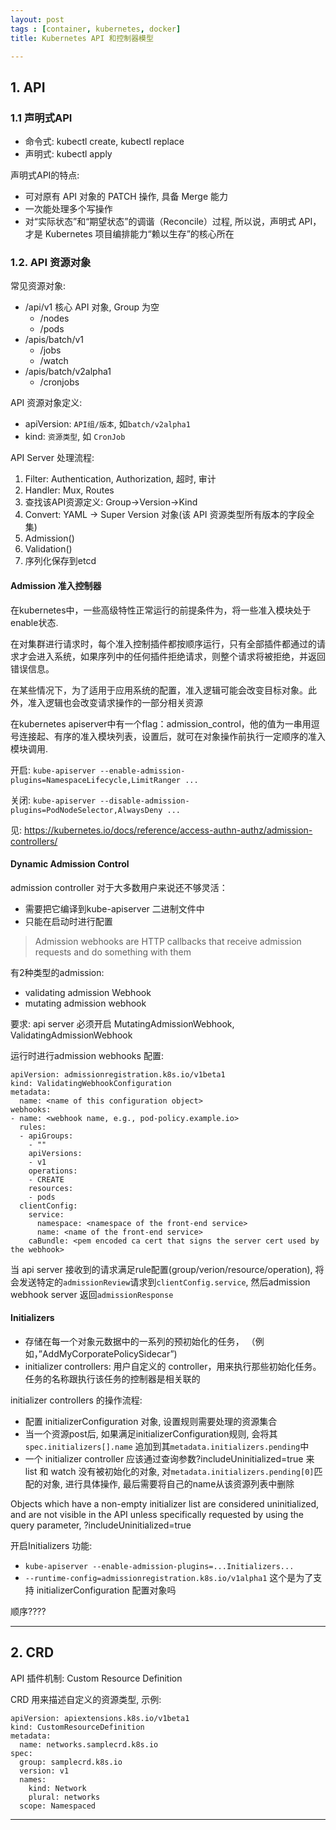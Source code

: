 ```yaml
---
layout: post
tags : [container, kubernetes, docker]
title: Kubernetes API 和控制器模型

---
```


## 1. API

### 1.1 声明式API

* 命令式: kubectl create,  kubectl replace
* 声明式: kubectl apply

声明式API的特点:

* 可对原有 API 对象的 PATCH 操作, 具备 Merge 能力
* 一次能处理多个写操作
* 对“实际状态”和“期望状态”的调谐（Reconcile）过程, 所以说，声明式 API，才是 Kubernetes 项目编排能力“赖以生存”的核心所在

### 1.2. API 资源对象

常见资源对象:

* /api/v1  核心 API 对象, Group 为空
  * /nodes
  * /pods
* /apis/batch/v1
  * /jobs
  * /watch
* /apis/batch/v2alpha1
  * /cronjobs

API 资源对象定义:

* apiVersion: `API组/版本`, 如`batch/v2alpha1`
* kind: `资源类型`, 如 `CronJob`

API Server 处理流程:

1. Filter: Authentication, Authorization, 超时, 审计
2. Handler: Mux, Routes
3. 查找该API资源定义: Group->Version->Kind
4. Convert: YAML -> Super Version 对象(该 API 资源类型所有版本的字段全集)
5. Admission()
6. Validation()
7. 序列化保存到etcd

#### Admission 准入控制器

在kubernetes中，一些高级特性正常运行的前提条件为，将一些准入模块处于enable状态.

在对集群进行请求时，每个准入控制插件都按顺序运行，只有全部插件都通过的请求才会进入系统，如果序列中的任何插件拒绝请求，则整个请求将被拒绝，并返回错误信息。

在某些情况下，为了适用于应用系统的配置，准入逻辑可能会改变目标对象。此外，准入逻辑也会改变请求操作的一部分相关资源

在kubernetes apiserver中有一个flag：admission_control，他的值为一串用逗号连接起、有序的准入模块列表，设置后，就可在对象操作前执行一定顺序的准入模块调用.

开启: `kube-apiserver --enable-admission-plugins=NamespaceLifecycle,LimitRanger ...`

关闭: `kube-apiserver --disable-admission-plugins=PodNodeSelector,AlwaysDeny ...`

见: <https://kubernetes.io/docs/reference/access-authn-authz/admission-controllers/>

#### Dynamic Admission Control

admission controller 对于大多数用户来说还不够灵活：

* 需要把它编译到kube-apiserver 二进制文件中
* 只能在启动时进行配置

> Admission webhooks are HTTP callbacks that receive admission requests and do something with them

有2种类型的admission:

* validating admission Webhook 
* mutating admission webhook

要求: api server 必须开启 MutatingAdmissionWebhook, ValidatingAdmissionWebhook

运行时进行admission webhooks 配置:

```
apiVersion: admissionregistration.k8s.io/v1beta1
kind: ValidatingWebhookConfiguration
metadata:
  name: <name of this configuration object>
webhooks:
- name: <webhook name, e.g., pod-policy.example.io>
  rules:
  - apiGroups:
    - ""
    apiVersions:
    - v1
    operations:
    - CREATE
    resources:
    - pods
  clientConfig:
    service:
      namespace: <namespace of the front-end service>
      name: <name of the front-end service>
    caBundle: <pem encoded ca cert that signs the server cert used by the webhook>
```

当 api server 接收到的请求满足rule配置(group/verion/resource/operation), 将会发送特定的`admissionReview`请求到`clientConfig.service`, 然后admission webhook server 返回`admissionResponse`

#### Initializers

* 存储在每一个对象元数据中的一系列的预初始化的任务， （例如，”AddMyCorporatePolicySidecar”)
* initializer controllers: 用户自定义的 controller，用来执行那些初始化任务。任务的名称跟执行该任务的控制器是相关联的

initializer controllers 的操作流程:

* 配置 initializerConfiguration 对象, 设置规则需要处理的资源集合
* 当一个资源post后, 如果满足initializerConfiguration规则, 会将其`spec.initializers[].name` 追加到其`metadata.initializers.pending`中
* 一个 initializer controller 应该通过查询参数?includeUninitialized=true 来 list 和 watch 没有被初始化的对象, 对`metadata.initializers.pending[0]`匹配的对象, 进行具体操作, 最后需要将自己的name从该资源列表中删除

Objects which have a non-empty initializer list are considered uninitialized, and are not visible in the API unless specifically requested by using the query parameter, ?includeUninitialized=true

开启Initializers 功能:

* `kube-apiserver --enable-admission-plugins=...Initializers...`
* `--runtime-config=admissionregistration.k8s.io/v1alpha1` 这个是为了支持 initializerConfiguration 配置对象吗

顺序????

---

## 2. CRD

API 插件机制: Custom Resource Definition

CRD 用来描述自定义的资源类型, 示例:

```
apiVersion: apiextensions.k8s.io/v1beta1
kind: CustomResourceDefinition
metadata:
  name: networks.samplecrd.k8s.io
spec:
  group: samplecrd.k8s.io
  version: v1
  names:
    kind: Network
    plural: networks
  scope: Namespaced
```
---

